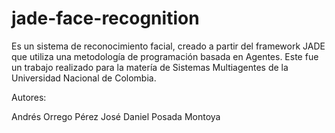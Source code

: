 # jade-face-recognition

Es un sistema de reconocimiento facial, creado a partir del framework JADE que utiliza una metodología de programación basada en Agentes. Este fue un trabajo realizado para la matería de Sistemas Multiagentes de la Universidad Nacional de Colombia.

Autores:

Andrés Orrego Pérez
José Daniel Posada Montoya
